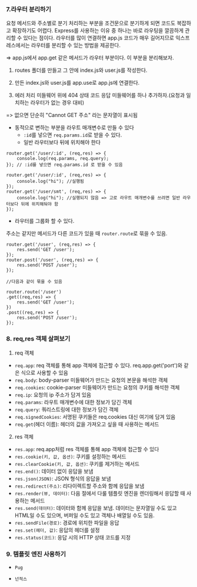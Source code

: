 ### 7.라우터 분리하기
요청 메서드와 주소별로 분기 처리하는 부분을 조건문으로 분기하게 되면 코드도 복잡하고 확장하기도 어렵다. Express를 사용하는 이유 중 하나는 바로 라우팅을 깔끔하게 관리할 수 있다는 점이다. 라우터를 많이 연결하면 app.js 코드가 매우 길어지므로 익스프레스에서는 라우터를 분리할 수 있는 방법을 제공한다.

=> app.js에서 app.get 같은 메서드가 라우터 부분이다. 이 부분을 분리해보자.

1. routes 폴더를 만들고 그 안에 index.js와 user.js를 작성한다.

2. 만든 index.js와 user.js를 app.use로 app.js에 연결한다.

3. 에러 처리 미들웨어 위에 404 상태 코드 응답 미들웨어를 하나 추가하자.(요청과 일치하는 라우터가 없는 경우 대비)

=> 없으면 단순히 "Cannot GET 주소" 라는 문자열이 표시됨

- 동적으로 변하는 부분을 라우트 매개변수로 만들 수 있다
    - `:id`를 넣으면 `req.params.id`로 받을 수 있다.
    - 일반 라우터보다 뒤에 위치해야 한다
```JS
router.get('/user/:id', (req,res) => {
    console.log(req.params, req.query);
}); // :id를 넣으면 req.params.id 로 받을 수 있음

router.get('/user/:id', (req,res) => {
    console.log("hi"); //실행됨
});
router.get('/user/smt', (req,res) => {
    console.log("hi"); //실행되지 않음 => 고로 라우트 매개변수를 쓰려면 일반 라우터보다 뒤에 위치해둬야 함
});
```

- 라우터를 그룹화 할 수 있다. 

주소는 같지만 메서드가 다른 코드가 있을 때 `router.route`로 묶을 수 있음.

```JS
router.get('/user', (req,res) => {
    res.send('GET /user');
}); 
router.post('/user', (req,res) => {
    res.send('POST /user');
}); 

//다음과 같이 묶을 수 있음

router.route('/user')
.get((req,res) => {
    res.send('GET /user');
})
.post((req,res) => {
    res.send('POST /user');
});
```
### 8. req,res 객체 살펴보기
1. req 객체
- `req.app`: req 객체를 통해 app 객체에 접근할 수 있다. req.app.get('port')와 같은 식으로 사용할 수 있음
- `req.body`: body-parser 미들웨어가 만드는 요청의 본문을 해석한 객체
- `req.cookies`: cookie-parser 미들웨어가 만드는 요청의 쿠키를 해석한 객체
- `req.ip`: 요청의 ip 주소가 담겨 있음
- `req.params`: 라우트 매개변수에 대한 정보가 담긴 객체
- `req.query`: 쿼리스트링에 대한 정보가 담긴 객체
- `req.signedCookies`: 서명된 쿠키들은 req.cookies 대신 여기에 담겨 있음
- `req.get`(헤더 이름): 헤더의 값을 가져오고 싶을 때 사용하는 메서드

2. res 객체
- `res.app`: req.app처럼 res 객체를 통해 app 객체에 접근할 수 있다
- `res.cookie(키, 값, 옵션)`: 쿠키를 설정하는 메서드
- `res.clearCookie(키, 값, 옵션)`: 쿠키를 제거하는 메서드
- `res.end()`: 데이터 없이 응답을 보냄
- `res.json(JSON)`: JSON 형식의 응답을 보냄
- `res.redirect(주소)`: 리다이렉트할 주소와 함께 응답을 보냄
- `res.render(뷰, 데이터)`: 다음 절에서 다룰 템플릿 엔진을 렌더링해서 응답할 때 사용하는 메서드
- `res.send(데이터)`: 데이터와 함께 응답을 보냄. 데이터는 문자열일 수도 있고 HTML일 수도 있으며, 버퍼일 수도 있고 객체나 배열일 수도 있음.
- `res.sendFile(경로)`: 경로에 위치한 파일을 응답
- `res.set(헤더, 값)`: 응답의 헤더를 설정
- `res.status(코드)`: 응답 시의 HTTP 상태 코드를 지정
### 9. 템플릿 엔진 사용하기

- `Pug`

- `넌적스`

